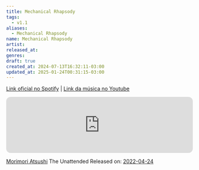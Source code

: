 ```yaml
---
title: Mechanical Rhapsody
tags:
  - v1.1
aliases:
  - Mechanical Rhapsody
name: Mechanical Rhapsody
artist: 
released_at: 
genres: 
draft: true
created_at: 2024-07-13T16:32:11-03:00
updated_at: 2025-01-24T00:31:15-03:00
---
```


[Link oficial no Spotify](https://open.spotify.com/intl-pt/track/3lRql8S2uSXZ3qrvBIYbDY?si=f274f829228a4928) | [Link da música no Youtube](https://www.youtube.com/channel/UCCjofagQ-ZQnrhLj4hZoWZQ)

<iframe style="border-radius:12px" src="https://open.spotify.com/embed/track/3lRql8S2uSXZ3qrvBIYbDY?utm_source=generator" width="100%" height="152" frameBorder="0" allowfullscreen="" allow="autoplay; clipboard-write; encrypted-media; fullscreen; picture-in-picture" loading="lazy"></iframe>

[Morimori Atsushi](content/entrada/2024/07/16/Morimori_Atsushi.md) The Unattended 
Released on: [2022-04-24](content/datas/2022-04-24.md)

